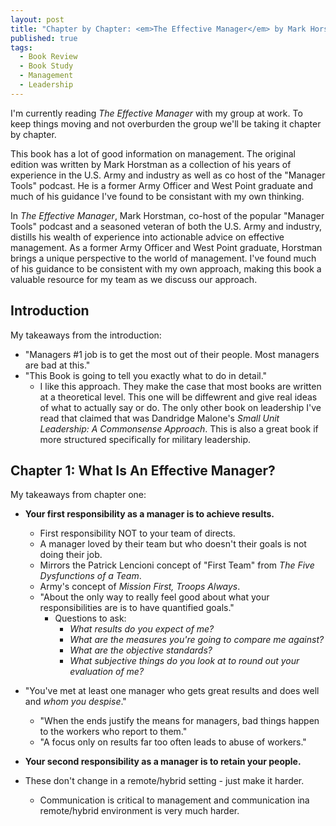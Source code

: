 ```yaml
---
layout: post
title: "Chapter by Chapter: <em>The Effective Manager</em> by Mark Horstman, Kate Braun, and Sarah Sentes - Intro & Chapter 1"
published: true
tags:
  - Book Review
  - Book Study
  - Management
  - Leadership
---
```


I'm currently reading *The Effective Manager* with my group at work. To keep things moving and not overburden the group we'll be taking it chapter by chapter.

This book has a lot of good information on management. The original edition was written by Mark Horstman as a collection of his years of experience in the U.S. Army and industry as well as co host of the "Manager Tools" podcast.
He is a former Army Officer and West Point graduate and much of his guidance I've found to be consistant with my own thinking.

In <em>The Effective Manager</em>, Mark Horstman, co-host of the popular "Manager Tools" podcast and a seasoned veteran of both the U.S. Army and industry, distills his wealth of experience into actionable advice on 
effective management. As a former Army Officer and West Point graduate, Horstman brings a unique perspective to the world of management. I've found 
much of his guidance to be consistent with my own approach, making this book a valuable resource for my team as we discuss our approach.

## Introduction
My takeaways from the introduction:
* "Managers #1 job is to get the most out of their people. Most managers are bad at this."
* "This Book is going to tell you exactly what to do in detail."
  * I like this approach. They make the case that most books are written at a theoretical level. This one will be diffewrent and give real ideas of what to actually say or do. The only other book on leadership I've read that claimed that was Dandridge Malone's <em>Small Unit Leadership: A Commonsense Approach</em>. This is also a great book if more structured specifically for military leadership.

## Chapter 1: What Is An Effective Manager?
My takeaways from chapter one:
* **Your first responsibility as a manager is to achieve results.**
  * First responsibility NOT to your team of directs.
  * A manager loved by their team but who doesn't their goals is not doing their job.
  * Mirrors the Patrick Lencioni concept of "First Team" from *The Five Dysfunctions of a Team*.
  * Army's concept of *Mission First, Troops Always*.
  * "About the only way to really feel good about what your responsibilities are is to have quantified goals."
    * Questions to ask:
      * *What results do you expect of me?*
      * *What are the measures you're going to compare me against?*
      * *What are the objective standards?*
      * *What subjective things do you look at to round out your evaluation of me?*

* "You've met at least one manager who gets great results and does well and *whom you despise*."
  * "When the ends justify the means for managers, bad things happen to the workers who report to them."
  * "A focus only on results far too often leads to abuse of workers."

* **Your second responsibility as a manager is to retain your people.**

* These don't change in a remote/hybrid setting - just make it harder.
  * Communication is critical to management and communication ina remote/hybrid environment is very much harder.
